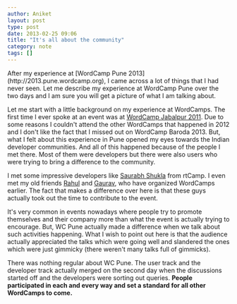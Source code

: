 ```yaml
---
author: Aniket
layout: post
type: post
date: 2013-02-25 09:06
title: "It's all about the community"
category: note
tags: []
---
```


<p class="lead" markdown="1">After my experience at [WordCamp Pune 2013](http://2013.pune.wordcamp.org), I came across a lot of things that I had never seen. Let me describe my experience at WordCamp Pune over the two days and I am sure you will get a picture of what I am talking about.</p>

Let me start with a little background on my experience at WordCamps. The first time I ever spoke at an event was at [WordCamp Jabalpur 2011](http://2011.jabalpur.wordcamp.org). Due to some reasons I couldn't attend the other WordCamps that happened in 2012 and I don't like the fact that I missed out on WordCamp Baroda 2013. But, what I felt about this experience in Pune opened my eyes towards the Indian developer communities. And all of this happened because of the people I met there. Most of them were developers but there were also users who were trying to bring a difference to the community.

I met some impressive developers like [Saurabh Shukla](https://twitter.com/saurabhyapapaya) from rtCamp. I even met my old friends [Rahul](http://twitter.com/bankerrahul) and [Gaurav](https://twitter.com/sgaurav_baghel), who have organized WordCamps earlier. The fact that makes a difference over here is that these guys actually took out the time to contribute to the event.

It's very common in events nowadays where people try to promote themselves and their company more than what the event is actually trying to encourage. But, WC Pune actually made a difference when we talk about such activities happening. What I wish to point out here is that the audience actually appreciated the talks which were going well and slandered the ones which were just gimmicky (there weren't many talks full of gimmicks).

There was nothing regular about WC Pune. The user track and the developer track actually merged on the second day when the discussions started off and the developers were sorting out queries. **People participated in each and every way and set a standard for all other WordCamps to come.**